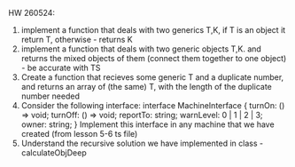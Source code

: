 HW 260524:
1) implement a function that deals with two generics T,K, if T is an object it return T, otherwise - returns K
2) implement a function that deals with two generic objects T,K. and returns the mixed objects of them (connect them together to one object) - be accurate with TS
3) Create a function that recieves some generic T and a duplicate number, and returns an array of (the same) T, with the length of the duplicate number needed
4) Consider the following interface:
interface MachineInterface {
  turnOn: () => void;
  turnOff: () => void;
  reportTo: string;
  warnLevel: 0 | 1 | 2 | 3;
  owner: string;
}
Implement this interface in any machine that we have created (from lesson 5-6 ts file)
5) Understand the recursive solution we have implemented in class - calculateObjDeep
